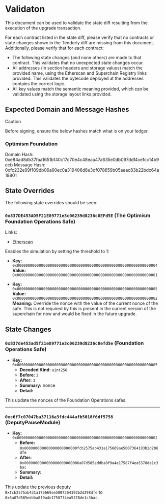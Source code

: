 # Validaton

This document can be used to validate the state diff resulting from the execution of the upgrade
transaction.

For each contract listed in the state diff, please verify that no contracts or state changes shown in the Tenderly diff are missing from this document. Additionally, please verify that for each contract:

- The following state changes (and none others) are made to that contract. This validates that no unexpected state changes occur.
- All addresses (in section headers and storage values) match the provided name, using the Etherscan and Superchain Registry links provided. This validates the bytecode deployed at the addresses contains the correct logic.
- All key values match the semantic meaning provided, which can be validated using the storage layout links provided.

## Expected Domain and Message Hashes

> [!CAUTION]
> Before signing, ensure the below hashes match what is on your ledger.
>
> ### Optimism Foundation
>
> Domain Hash: 0xe84ad8db37faa1651b140c17c70e4c48eaa47a635e0db097ddf4ce1cc14b9ecb
> Message Hash: 0xfc232e99f109db09a90ec0a319406d8e3df078659b05aeac83b22bdc64a18801

## State Overrides

The following state overrides should be seen:

### `0x837DE453AD5F21E89771e3c06239d8236c0EFd5E` (The Optimism Foundation Operations Safe)

Links:

- [Etherscan](https://sepolia.etherscan.io/address/0x837DE453AD5F21E89771e3c06239d8236c0EFd5E)

Enables the simulation by setting the threshold to 1:

- **Key:** `0x0000000000000000000000000000000000000000000000000000000000000004` <br/>
  **Value:** `0x0000000000000000000000000000000000000000000000000000000000000001`

- **Key:** `0x0000000000000000000000000000000000000000000000000000000000000005` <br/>
  **Value:** `0x0000000000000000000000000000000000000000000000000000000000000002`<br/>
  **Meaning:** Override the nonce with the value of the current nonce of the safe. This is not required by this is present in the current version of the superchain for now and would be fixed in the future upgrade.

## State Changes

### `0x837de453ad5f21e89771e3c06239d8236c0efd5e` (Foundation Operations Safe)

- **Key:** `0x0000000000000000000000000000000000000000000000000000000000000005`
  - **Decoded Kind:** `uint256`
  - **Before:** `2`
  - **After:** `3`
  - **Summary:** nonce
  - **Detail:**

This update the nonces of the Foundation Operations safes.

---

### `0xc6f7c07047ba37116a3fdc444afb5018f6df5758` (DeputyPauseModule)

- **Key:** `0x0000000000000000000000000000000000000000000000000000000000000002`
  - **Before:** `0x000000000000000000000000fcb2575ab431a175669ae5007364193b2d298dfe`
  - **After:** `0x0000000000000000000000006a07d585eddba8f9a4e17587f4ea5378de1c3bac`
  - **Summary:**
  - **Detail:**

This update the previous deputy `0xfcb2575ab431a175669ae5007364193b2d298dfe` to `0x6a07d585eddba8f9a4e17587f4ea5378de1c3bac`.
